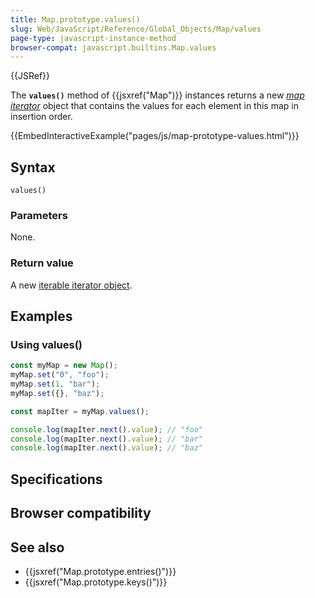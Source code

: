 ```yaml
---
title: Map.prototype.values()
slug: Web/JavaScript/Reference/Global_Objects/Map/values
page-type: javascript-instance-method
browser-compat: javascript.builtins.Map.values
---
```


{{JSRef}}

The **`values()`** method of {{jsxref("Map")}} instances returns a new _[map iterator](/Web/JavaScript/Reference/Global_Objects/Iterator)_ object that contains the values for each element in this map in insertion order.

{{EmbedInteractiveExample("pages/js/map-prototype-values.html")}}

## Syntax

```js-nolint
values()
```

### Parameters

None.

### Return value

A new [iterable iterator object](/Web/JavaScript/Reference/Global_Objects/Iterator).

## Examples

### Using values()

```js
const myMap = new Map();
myMap.set("0", "foo");
myMap.set(1, "bar");
myMap.set({}, "baz");

const mapIter = myMap.values();

console.log(mapIter.next().value); // "foo"
console.log(mapIter.next().value); // "bar"
console.log(mapIter.next().value); // "baz"
```

## Specifications



## Browser compatibility



## See also

- {{jsxref("Map.prototype.entries()")}}
- {{jsxref("Map.prototype.keys()")}}
